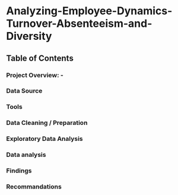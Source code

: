 # Analyzing-Employee-Dynamics-Turnover-Absenteeism-and-Diversity


## Table of Contents 



### Project Overview: -


### Data Source


### Tools 


### Data Cleaning / Preparation 


### Exploratory Data Analysis


### Data analysis 

### Findings 


### Recommandations 
